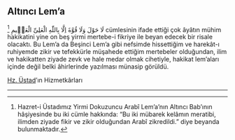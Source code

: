 ## Altıncı Lem’a
[^Hâşiye1] <span class="arabic" dir="rtl">لَا حَوْلَ وَلَا قُوَّةَ اِلَّا بِاللّٰهِ الْعَلِىِّ الْعَظٖيمِ</span> cümlesinin ifade ettiği çok âyâtın mühim hakikatini yine on beş yirmi mertebe-i fikriye ile beyan edecek bir risale olacaktı. Bu Lem’a da Beşinci Lem’a gibi nefsimde hissettiğim ve harekât-ı ruhiyemde zikir ve tefekkürle müşahede ettiğim mertebeler olduğundan, ilim ve hakikatten ziyade zevk ve hale medar olmak cihetiyle, hakikat lem’aları içinde değil belki âhirlerinde yazılması münasip görüldü.

[^Hâşiye1]: Hazret-i Üstadımız Yirmi Dokuzuncu Arabî Lem’a’nın Altıncı Bab’ının hâşiyesinde bu iki cümle hakkında: “Bu iki mübarek kelâmın meratibi, ilimden ziyade fikir ve zikir olduğundan Arabî zikredildi.” diye beyanda bulunmaktadır.

<u>Hz. Üstad</u>’ın Hizmetkârları

***

